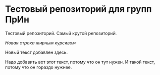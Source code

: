 # Тестовый репозиторий для групп ПрИн
Тестовый репозиторий. Самый крутой репозиторий.

*Новая строка жирным курсивом*

Новый текст добавлен здесь.

Надо добавить вот этот текст, потому что он тут нужен. И такой текст, потому что он гораздо нужнее.
